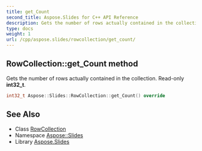 ```yaml
---
title: get_Count
second_title: Aspose.Slides for C++ API Reference
description: Gets the number of rows actually contained in the collection. Read-only int32_t.
type: docs
weight: 1
url: /cpp/aspose.slides/rowcollection/get_count/
---
```

## RowCollection::get_Count method


Gets the number of rows actually contained in the collection. Read-only **int32_t**.

```cpp
int32_t Aspose::Slides::RowCollection::get_Count() override
```

## See Also

* Class [RowCollection](../)
* Namespace [Aspose::Slides](../../)
* Library [Aspose.Slides](../../../)
